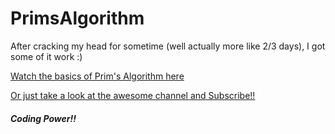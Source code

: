 # PrimsAlgorithm
After cracking my head for sometime (well actually more like 2/3 days), I got some of it work :)

[Watch the basics of Prim's Algorithm here](https://www.youtube.com/watch?v=BxabnKrOjT0&index=6&list=PLRqwX-V7Uu6ZmA-d3D0iFIvgrB5_7kB8H "Minimum Spanning Tree p5.js tutorial")

[Or just take a look at the awesome channel and Subscribe!!](https://www.youtube.com/user/shiffman "Coding Rainbow Youtube channel")

##### Coding Power!! 
